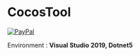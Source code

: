 # CocosTool

[![PayPal](https://img.shields.io/badge/Donate-PayPal-green.svg)](https://www.paypal.me/godwish83/5)

Environment : <b>Visual Studio 2019, Dotnet5</b>
<br>
<br>
